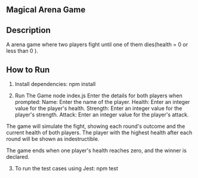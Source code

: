 ## Magical Arena Game

## Description

A arena game where two players fight until one of them dies(health = 0 or less than 0 ).

## How to Run

1. Install dependencies:
   npm install

2. Run The Game
   node index.js
   Enter the details for both players when prompted:
   Name: Enter the name of the player.
   Health: Enter an integer value for the player's health.
   Strength: Enter an integer value for the player's strength.
   Attack: Enter an integer value for the player's attack.

The game will simulate the fight, showing each round's outcome and the current health of both players. The player with the highest health after each round will be shown as indestructible.

The game ends when one player's health reaches zero, and the winner is declared.

3. To run the test cases using Jest:
   npm test
